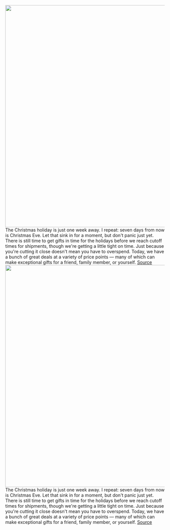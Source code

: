 <img src='https://cdn.vox-cdn.com/thumbor/Wn_Fhq4XNmKLeweJsCpC4hpiFZs=/0x0:1217x811/1200x800/filters:focal(512x309:706x503)/cdn.vox-cdn.com/uploads/chorus_image/image/70286582/vizio_voice.0.jpg' width='700px' /><br/>
The Christmas holiday is just one week away. I repeat: seven days from now is Christmas Eve. Let that sink in for a moment, but don't panic just yet. There is still time to get gifts in time for the holidays before we reach cutoff times for shipments, though we're getting a little tight on time. Just because you're cutting it close doesn't mean you have to overspend. Today, we have a bunch of great deals at a variety of price points — many of which can make exceptional gifts for a friend, family member, or yourself.
<a href='https://www.theverge.com/2021/12/17/22839973/vizio-mq7-tv-lonovo-chromebook-duet-amazon-music-echo-dot-playstation-powera-sony-apple-deal-sale'> Source <a/><img src='https://cdn.vox-cdn.com/thumbor/Wn_Fhq4XNmKLeweJsCpC4hpiFZs=/0x0:1217x811/1200x800/filters:focal(512x309:706x503)/cdn.vox-cdn.com/uploads/chorus_image/image/70286582/vizio_voice.0.jpg' width='700px' /><br/>
The Christmas holiday is just one week away. I repeat: seven days from now is Christmas Eve. Let that sink in for a moment, but don't panic just yet. There is still time to get gifts in time for the holidays before we reach cutoff times for shipments, though we're getting a little tight on time. Just because you're cutting it close doesn't mean you have to overspend. Today, we have a bunch of great deals at a variety of price points — many of which can make exceptional gifts for a friend, family member, or yourself.
<a href='https://www.theverge.com/2021/12/17/22839973/vizio-mq7-tv-lonovo-chromebook-duet-amazon-music-echo-dot-playstation-powera-sony-apple-deal-sale'> Source <a/>